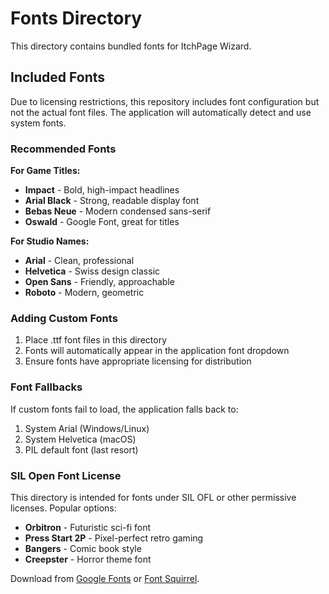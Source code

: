 # Fonts Directory

This directory contains bundled fonts for ItchPage Wizard.

## Included Fonts

Due to licensing restrictions, this repository includes font configuration but not the actual font files. The application will automatically detect and use system fonts.

### Recommended Fonts

**For Game Titles:**
- **Impact** - Bold, high-impact headlines
- **Arial Black** - Strong, readable display font
- **Bebas Neue** - Modern condensed sans-serif
- **Oswald** - Google Font, great for titles

**For Studio Names:**
- **Arial** - Clean, professional
- **Helvetica** - Swiss design classic
- **Open Sans** - Friendly, approachable
- **Roboto** - Modern, geometric

### Adding Custom Fonts

1. Place .ttf font files in this directory
2. Fonts will automatically appear in the application font dropdown
3. Ensure fonts have appropriate licensing for distribution

### Font Fallbacks

If custom fonts fail to load, the application falls back to:
1. System Arial (Windows/Linux)
2. System Helvetica (macOS)
3. PIL default font (last resort)

### SIL Open Font License

This directory is intended for fonts under SIL OFL or other permissive licenses. Popular options:

- **Orbitron** - Futuristic sci-fi font
- **Press Start 2P** - Pixel-perfect retro gaming
- **Bangers** - Comic book style
- **Creepster** - Horror theme font

Download from [Google Fonts](https://fonts.google.com) or [Font Squirrel](https://fontsquirrel.com).
